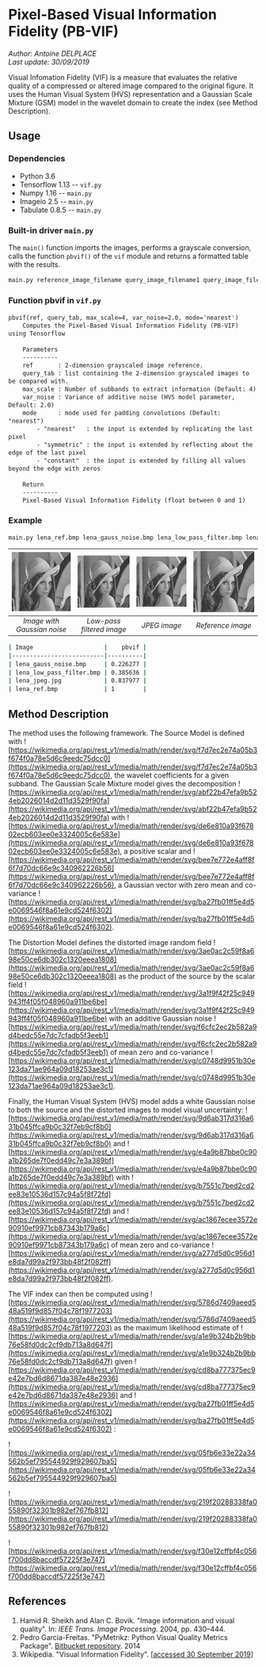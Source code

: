 # Pixel-Based Visual Information Fidelity (PB-VIF)
_Author: Antoine DELPLACE_  
_Last update: 30/09/2019_

Visual Infomation Fidelity (VIF) is a measure that evaluates the relative quality of a compressed or altered image compared to the original figure. It uses the Human Visual System (HVS) representation and a Gaussian Scale Mixture (GSM) model in the wavelet domain to create the index (see Method Description).

## Usage
### Dependencies
- Python 3.6
- Tensorflow 1.13 -- `vif.py`
- Numpy 1.16 -- `main.py`
- Imageio 2.5 -- `main.py`
- Tabulate 0.8.5 -- `main.py`

### Built-in driver `main.py`
The `main()` function imports the images, performs a grayscale conversion, calls the function `pbvif()` of the `vif` module and returns a formatted table with the results.
```sh
main.py reference_image_filename query_image_filename1 query_image_filename2 query_image_filename3 ...
```

### Function pbvif in `vif.py`
```
pbvif(ref, query_tab, max_scale=4, var_noise=2.0, mode='nearest')
    Computes the Pixel-Based Visual Information Fidelity (PB-VIF) using Tensorflow

    Parameters
    ----------
    ref       : 2-dimension grayscaled image reference.
    query_tab : list containing the 2-dimension grayscaled images to be compared with.
    max_scale : Number of subbands to extract information (Default: 4)
    var_noise : Variance of additive noise (HVS model parameter, Default: 2.0)
    mode      : mode used for padding convolutions (Default: "nearest")
        - "nearest"   : the input is extended by replicating the last pixel
        - "symmetric" : the input is extended by reflecting about the edge of the last pixel
        - "constant"  : the input is extended by filling all values beyond the edge with zeros

    Return
    ----------
    Pixel-Based Visual Information Fidelity (float between 0 and 1)
```

### Example
```sh
main.py lena_ref.bmp lena_gauss_noise.bmp lena_low_pass_filter.bmp lena_jpeg.jpg lena_ref.bmp
```

| ![lena_gauss_noise.bmp](lena_gauss_noise.bmp) | ![lena_low_pass_filter.bmp](lena_low_pass_filter.bmp) | ![lena_jpeg.jpg](lena_jpeg.jpg) | ![lena_ref.bmp](lena_ref.bmp) |  
|:--:|:--:|:--:|:--:|  
| *Image with Gaussian noise* | *Low-pass filtered image* | *JPEG image* | *Reference image* |  

```sh
| Image                    |    pbvif |
|--------------------------|----------|
| lena_gauss_noise.bmp     | 0.226277 |
| lena_low_pass_filter.bmp | 0.385636 |
| lena_jpeg.jpg            | 0.837977 |
| lena_ref.bmp             | 1        |
```

## Method Description
The method uses the following framework. The Source Model is defined with ![https://wikimedia.org/api/rest_v1/media/math/render/svg/f7d7ec2e74a05b3f674f0a78e5d6c9eedc75dcc0](https://wikimedia.org/api/rest_v1/media/math/render/svg/f7d7ec2e74a05b3f674f0a78e5d6c9eedc75dcc0), the wavelet coefficients for a given subband. The Gaussian Scale Mixture model gives the decomposition ![https://wikimedia.org/api/rest_v1/media/math/render/svg/abf22b47efa9b524eb2026014d2d11d3529f90fa](https://wikimedia.org/api/rest_v1/media/math/render/svg/abf22b47efa9b524eb2026014d2d11d3529f90fa) with ![https://wikimedia.org/api/rest_v1/media/math/render/svg/de6e810a93f67802ecb603ee0e3324005c6e583e](https://wikimedia.org/api/rest_v1/media/math/render/svg/de6e810a93f67802ecb603ee0e3324005c6e583e), a positive scalar and ![https://wikimedia.org/api/rest_v1/media/math/render/svg/bee7e772e4aff8f6f7d70dc66e9c340962226b56](https://wikimedia.org/api/rest_v1/media/math/render/svg/bee7e772e4aff8f6f7d70dc66e9c340962226b56), a Gaussian vector with zero mean and co-variance ![https://wikimedia.org/api/rest_v1/media/math/render/svg/ba27fb01ff5e4d5e0069546f8a61e9cd524f6302](https://wikimedia.org/api/rest_v1/media/math/render/svg/ba27fb01ff5e4d5e0069546f8a61e9cd524f6302).  

The Distortion Model defines the distorted image random field ![https://wikimedia.org/api/rest_v1/media/math/render/svg/3ae0ac2c59f8a698e50ce6db302c1320eeea1808](https://wikimedia.org/api/rest_v1/media/math/render/svg/3ae0ac2c59f8a698e50ce6db302c1320eeea1808) as the product of the source by the scalar field ![https://wikimedia.org/api/rest_v1/media/math/render/svg/3a1f9f42f25c949943ff4f05f048960a911be6be](https://wikimedia.org/api/rest_v1/media/math/render/svg/3a1f9f42f25c949943ff4f05f048960a911be6be) with an additive Gaussian noise ![https://wikimedia.org/api/rest_v1/media/math/render/svg/f6cfc2ec2b582a9d4bedc55e7dc7cfadb5f3eeb1](https://wikimedia.org/api/rest_v1/media/math/render/svg/f6cfc2ec2b582a9d4bedc55e7dc7cfadb5f3eeb1) of mean zero and co-variance ![https://wikimedia.org/api/rest_v1/media/math/render/svg/c0748d9951b30e123da71ae964a09d18253ae3c1](https://wikimedia.org/api/rest_v1/media/math/render/svg/c0748d9951b30e123da71ae964a09d18253ae3c1).  

Finally, the Human Visual System (HVS) model adds a white Gaussian noise to both the source and the distorted images to model visual uncertainty: ![https://wikimedia.org/api/rest_v1/media/math/render/svg/9d6ab317d316a631b045ffca9b0c32f7eb9cf8b0](https://wikimedia.org/api/rest_v1/media/math/render/svg/9d6ab317d316a631b045ffca9b0c32f7eb9cf8b0) and ![https://wikimedia.org/api/rest_v1/media/math/render/svg/e4a9b87bbe0c90a1b265de7f0edd49c7e3a389bf](https://wikimedia.org/api/rest_v1/media/math/render/svg/e4a9b87bbe0c90a1b265de7f0edd49c7e3a389bf) with ![https://wikimedia.org/api/rest_v1/media/math/render/svg/b7551c7bed2cd2ee83e10536d157c94a5f8f72fd](https://wikimedia.org/api/rest_v1/media/math/render/svg/b7551c7bed2cd2ee83e10536d157c94a5f8f72fd) and ![https://wikimedia.org/api/rest_v1/media/math/render/svg/ac1867ecee3572e90910ef9971cb87343b179a6c](https://wikimedia.org/api/rest_v1/media/math/render/svg/ac1867ecee3572e90910ef9971cb87343b179a6c) of mean zero and co-variance ![https://wikimedia.org/api/rest_v1/media/math/render/svg/a277d5d0c956d1e8da7d99a2f973bb48f2f082ff](https://wikimedia.org/api/rest_v1/media/math/render/svg/a277d5d0c956d1e8da7d99a2f973bb48f2f082ff).  

The VIF index can then be computed using ![https://wikimedia.org/api/rest_v1/media/math/render/svg/5786d7409aeed548a519f9d857f04c78f1977203](https://wikimedia.org/api/rest_v1/media/math/render/svg/5786d7409aeed548a519f9d857f04c78f1977203) as the maximum likelihood estimate of ![https://wikimedia.org/api/rest_v1/media/math/render/svg/a1e9b324b2b9bb76e58fd0dc2cf9db713a8d647f](https://wikimedia.org/api/rest_v1/media/math/render/svg/a1e9b324b2b9bb76e58fd0dc2cf9db713a8d647f) given ![https://wikimedia.org/api/rest_v1/media/math/render/svg/cd8ba777375ec9e42e7bd6d8671da387e48e2936](https://wikimedia.org/api/rest_v1/media/math/render/svg/cd8ba777375ec9e42e7bd6d8671da387e48e2936) and ![https://wikimedia.org/api/rest_v1/media/math/render/svg/ba27fb01ff5e4d5e0069546f8a61e9cd524f6302](https://wikimedia.org/api/rest_v1/media/math/render/svg/ba27fb01ff5e4d5e0069546f8a61e9cd524f6302) :

![https://wikimedia.org/api/rest_v1/media/math/render/svg/05fb6e33e22a34562b5ef795544929f929607ba5](https://wikimedia.org/api/rest_v1/media/math/render/svg/05fb6e33e22a34562b5ef795544929f929607ba5)  

![https://wikimedia.org/api/rest_v1/media/math/render/svg/219f20288338fa055890f32301b982ef767fb812](https://wikimedia.org/api/rest_v1/media/math/render/svg/219f20288338fa055890f32301b982ef767fb812)  

![https://wikimedia.org/api/rest_v1/media/math/render/svg/f30e12cffbf4c056f700dd8baccdf57225f3e747](https://wikimedia.org/api/rest_v1/media/math/render/svg/f30e12cffbf4c056f700dd8baccdf57225f3e747)

## References
1. Hamid R. Sheikh and Alan C. Bovik. "Image information and visual quality". In: *IEEE Trans. Image Processing.* 2004, pp. 430–444.
2. Pedro Garcia-Freitas. "PyMetrikz: Python Visual Quality Metrics Package". [Bitbucket repository](https://bitbucket.org/kuraiev/pymetrikz/). 2014
3. Wikipedia. "Visual Information Fidelity". \[[accessed 30 September 2019](https://en.wikipedia.org/wiki/Visual_Information_Fidelity)\]